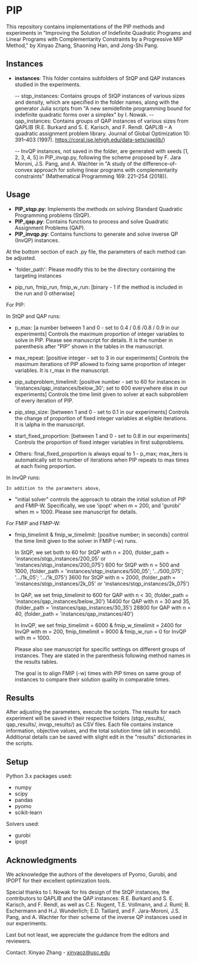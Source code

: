 # PIP

This repository contains implementations of the PIP methods and experiments in "Improving the Solution of Indefinite Quadratic Programs and Linear Programs with Complementarity Constraints by a Progressive MIP Method," by Xinyao Zhang, Shaoning Han, and Jong-Shi Pang.

## Instances

- **instances**: This folder contains subfolders of StQP and QAP instances studied in the experiments.

  -- stqp_instances: Contains groups of StQP instances of various sizes and density, which are specified in the folder names, along with the generator Julia scripts from "A new semidefinite programming bound for indefinite quadratic forms over a simplex" by I. Nowak.
  -- qap_instances: Contains groups of QAP instances of various sizes from QAPLIB (R.E. Burkard and S. E. Karisch, and F. Rendl. QAPLIB – A quadratic assignment problem library. Journal of Global Optimization 10: 391–403 (1997). https://coral.ise.lehigh.edu/data-sets/qaplib/)

  --  InvQP instances, not saved in the folder, are generated with seeds [1, 2, 3, 4, 5] in PIP_invqp.py, following the scheme proposed by F. Jara Moroni, J.S. Pang, and A. Wachter in "A study of the difference-of-convex approach for solving linear programs with complementarity constraints" (Mathematical Programming 169: 221–254 (2018)).

## Usage

- **PIP_stqp.py**: Implements the methods on solving Standard Quadratic Programming problems (StQP).
- **PIP_qap.py**: Contains functions to process and solve Quadratic Assignment Problems (QAP).
- **PIP_invqp.py**: Contains functions to generate and solve inverse QP (InvQP) instances.

At the bottom section of each .py file, the parameters of each method can be adjusted.

  - 'folder_path': Please modify this to be the directory containing the targeting instances

  - pip_run, fmip_run, fmip_w_run: [binary - 1 if the method is included in the run and 0 otherwise]

For PIP:

  In StQP and QAP runs:

  - p_max: [a number between 1 and 0 - set to 0.4 / 0.6 /0.8 / 0.9 in our experiments]
    Controls the maximum proportion of integer variables to solve in PIP. Please see manuscript for details. It is the number in parenthesis after "PIP" shown in the tables in the manuscript.

  - max_repeat: [positive integer - set to 3 in our experiments]
    Controls the maximum iterations of PIP allowed to fixing same proportion of integer variables. It is r_max in the manuscript.

  - pip_subproblem_timelimit: [positive number - set to 60 for instances in 'instances/qap_instances/below_30'; set to 600 everywhere else in our experiments]
    Controls the time limit given to solver at each subproblem of every iteration of PIP.

  - pip_step_size:  [between 1 and 0 - set to 0.1 in our experiments]
    Controls the change of proportion of fixed integer variables at eligible iterations. It is \alpha in the manuscript.

  - start_fixed_proportion: [between 1 and 0 - set to 0.8 in our experiments]
    Controls the proportion of fixed integer variables in first subproblems.

  - Others: final_fixed_proportion is always equal to 1 - p_max; max_iters is automatically set to number of iterations when PIP repeats to max times at each fixing proportion.

  In InvQP runs:

    In addition to the parameters above,
  - "initial solver" controls the approach to obtain the initial solution of PIP and FMIP-W.
    Specifically, we use 'ipopt' when m = 200, and 'gurobi' when m = 1000. Please see manuscript for details.

For FMIP and FMIP-W:

  - fmip_timelimit & fmip_w_timelimit: [positive number; in seconds] control the time limit given to the solver in FMIP (-w) runs.

    In StQP, we set both to
      60 for StQP with n = 200, (folder_path = 'instances/stqp_instances/200_05' or 'instances/stqp_instances/200_075')
      600 for StQP with n = 500 and 1000, (folder_path = 'instances/stqp_instances/500_05'; '.../500_075'; '.../1k_05'; '.../1k_075')
      3600 for StQP with n = 2000, (folder_path = 'instances/stqp_instances/2k_05' or 'instances/stqp_instances/2k_075')

    In QAP, we set fmip_timelimit to
      600 for QAP with n < 30, (folder_path = 'instances/qap_instances/below_30')
      14400 for QAP with n = 30 and 35, (folder_path = 'instances/qap_instances/30_35')
      28800 for QAP with n = 40, (folder_path = 'instances/qap_instances/40')

    In InvQP, we set
      fmip_timelimit = 6000 & fmip_w_timelimit = 2400 for InvQP with m = 200,
      fmip_timelimit = 9000 & fmip_w_run = 0 for InvQP with m = 1000.


    Please also see manuscript for specific settings on different groups of instances. They are stated in the parenthesis following method names in the results tables.

    The goal is to align FMIP (-w) times with PIP times on same group of instances to compare their solution quality in comparable times.

## Results

After adjusting the parameters, execute the scripts. The results for each experiment will be saved in their respective folders (stqp_results/, qap_results/, invqp_results/) as CSV files. Each file contains instance information, objective values, and the total solution time (all in seconds). Additional details can be saved with slight edit in the "results" dictionaries in the scripts.

## Setup

Python 3.x packages used:
- numpy
- scipy
- pandas
- pyomo
- scikit-learn

Solvers used:
- gurobi
- ipopt

## Acknowledgments

We acknowledge the authors of the developers of Pyomo, Gurobi, and IPOPT for their excellent optimization tools.

Special thanks to I. Nowak for his design of the StQP instances,
the contributors to QAPLIB and the QAP instances: R.E. Burkard and S. E. Karisch, and F. Rendl, as well as C.E. Nugent, T.E. Vollmann, and J. Ruml; B. Eschermann and H.J. Wunderlich; E.D. Taillard,
and F. Jara-Moroni, J.S. Pang, and A. Wachter for their scheme of the inverse QP instances used in our experiments.

Last but not least, we appreciate the guidance from the editors and reviewers.

Contact: Xinyao Zhang - xinyaoz@usc.edu
